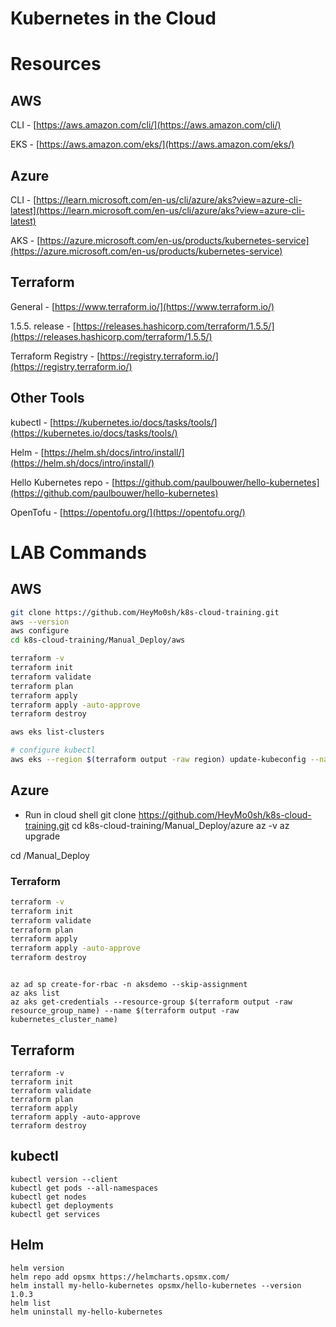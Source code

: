 # Kubernetes in the Cloud

# Resources

## AWS

CLI - [https://aws.amazon.com/cli/](https://aws.amazon.com/cli/)

EKS - [https://aws.amazon.com/eks/](https://aws.amazon.com/eks/)

## Azure

CLI - [https://learn.microsoft.com/en-us/cli/azure/aks?view=azure-cli-latest](https://learn.microsoft.com/en-us/cli/azure/aks?view=azure-cli-latest)

AKS - [https://azure.microsoft.com/en-us/products/kubernetes-service](https://azure.microsoft.com/en-us/products/kubernetes-service)


## Terraform

General - [https://www.terraform.io/](https://www.terraform.io/)

1.5.5. release - [https://releases.hashicorp.com/terraform/1.5.5/](https://releases.hashicorp.com/terraform/1.5.5/)

Terraform Registry - [https://registry.terraform.io/](https://registry.terraform.io/)

## Other Tools

kubectl - [https://kubernetes.io/docs/tasks/tools/](https://kubernetes.io/docs/tasks/tools/)

Helm - [https://helm.sh/docs/intro/install/](https://helm.sh/docs/intro/install/)

Hello Kubernetes repo - [https://github.com/paulbouwer/hello-kubernetes](https://github.com/paulbouwer/hello-kubernetes)

OpenTofu - [https://opentofu.org/](https://opentofu.org/)

# LAB Commands

## AWS

``` bash
git clone https://github.com/HeyMo0sh/k8s-cloud-training.git
aws --version
aws configure
cd k8s-cloud-training/Manual_Deploy/aws

terraform -v
terraform init
terraform validate
terraform plan
terraform apply
terraform apply -auto-approve
terraform destroy

aws eks list-clusters

# configure kubectl
aws eks --region $(terraform output -raw region) update-kubeconfig --name $(terraform output -raw cluster_name)
```

## Azure

- Run in cloud shell
git clone https://github.com/HeyMo0sh/k8s-cloud-training.git
cd k8s-cloud-training/Manual_Deploy/azure
az -v
az upgrade

cd /Manual_Deploy

### Terraform

``` bash
terraform -v
terraform init
terraform validate
terraform plan
terraform apply
terraform apply -auto-approve
terraform destroy
```

```

az ad sp create-for-rbac -n aksdemo --skip-assignment
az aks list
az aks get-credentials --resource-group $(terraform output -raw resource_group_name) --name $(terraform output -raw kubernetes_cluster_name)
```

## Terraform

```
terraform -v
terraform init
terraform validate
terraform plan
terraform apply
terraform apply -auto-approve
terraform destroy
```

## kubectl

```
kubectl version --client
kubectl get pods --all-namespaces
kubectl get nodes
kubectl get deployments
kubectl get services
```

## Helm

```
helm version
helm repo add opsmx https://helmcharts.opsmx.com/
helm install my-hello-kubernetes opsmx/hello-kubernetes --version 1.0.3
helm list
helm uninstall my-hello-kubernetes
```